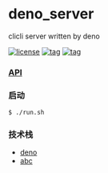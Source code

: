 # deno_server

clicli server written by deno

[![license](https://img.shields.io/github/license/cliclitv/deno_server.svg)](https://github.com/cliclitv/deno_server)
[![tag](https://img.shields.io/badge/deno-v0.37.1-green.svg)](https://github.com/denoland/deno)
[![tag](https://img.shields.io/badge/abc-v0.2.3-green.svg)](https://github.com/zhmushan/abc)

### [API](https://github.com/cliclitv/deno_server/wiki)

### 启动

```sh
$ ./run.sh
```

### 技术栈

- [deno](https://deno.land)
- [abc](https://github.com/zhmushan/abc)
